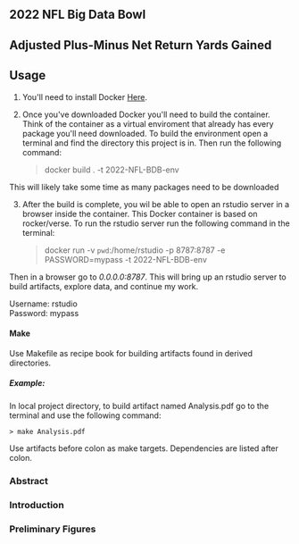 2022 NFL Big Data Bowl
----------------------

## Adjusted Plus-Minus Net Return Yards Gained

## Usage

1. You'll need to install Docker [Here](https://www.docker.com/).

2. Once you've downloaded Docker you'll need to build the container. Think of the container as a virtual enviroment that already has every package you'll need downloaded. To build the environment open a terminal and find the directory this project is in. Then run the following command:

    > docker build . -t 2022-NFL-BDB-env
    
This will likely take some time as many packages need to be downloaded

3. After the build is complete, you wil be able to open an rstudio server in a browser inside the container. This Docker container is based on rocker/verse. To run the rstudio server run the following command in the terminal:

    > docker run -v `pwd`:/home/rstudio -p 8787:8787 -e PASSWORD=mypass -t 2022-NFL-BDB-env
      
Then in a browser go to *0.0.0.0:8787*. This will bring up an rstudio server to build artifacts, explore data, and continue my work. 

Username: rstudio \
Password: mypass

#### Make
Use Makefile as recipe book for building artifacts found in derived directories. 

##### Example:
In local project directory, to build artifact named Analysis.pdf go to the terminal and use the following command:

    > make Analysis.pdf
    
Use artifacts before colon as make targets. Dependencies are listed after colon.

### Abstract

### Introduction

### Preliminary Figures
